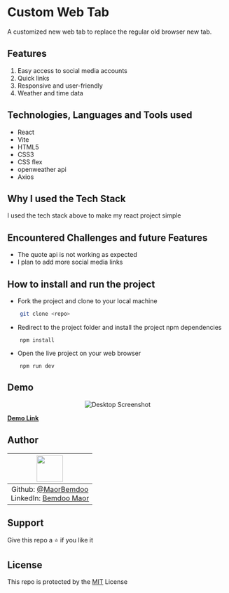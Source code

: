 # Custom Web Tab
A customized new web tab to replace the regular old browser new tab.

## Features

1. Easy access to social media accounts
2. Quick links
3. Responsive and user-friendly
4. Weather and time data

## Technologies, Languages and Tools used

- React
- Vite
- HTML5
- CSS3
- CSS flex
- openweather api
- Axios

## Why I used the Tech Stack

I used the tech stack above to make my react project simple

## Encountered Challenges and future Features

- The quote api is not working as expected
- I plan to add more social media links

## How to install and run the project

- Fork the project and clone to your local machine
```bash
    git clone <repo>
```
- Redirect to the project folder and install the project npm dependencies
```node
    npm install
```
- Open the live project on your web browser
```node
    npm run dev
```

## Demo

<div align="center">
    <img src="src/assets/screenshot.jpg" alt="Desktop Screenshot">
</div>

**[Demo Link](https://bemdoom-customwebtab.vercel.app)**

## Author

| <img src="https://github.com/MaorBemdoo.png" width="60px"/> |
|:--:|
|Github: [@MaorBemdoo](https://github.com/MaorBemdoo) <br> LinkedIn: [Bemdoo Maor](https://www.linkedin.com/in/bemdoo-maor-449698279/)|

## Support

Give this repo a ⭐ if you like it

## License

This repo is protected by the [MIT](LICENSE) License
